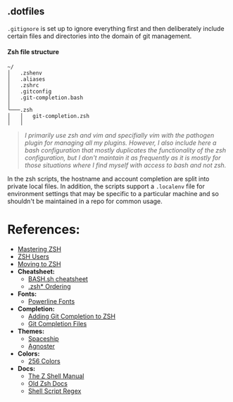 ## .dotfiles
`.gitignore` is set up to ignore everything first and then deliberately include certain files and directories into the domain of git management.

#### Zsh file structure
```
~/
│   .zshenv
│   .aliases
│   .zshrc
│   .gitconfig
│   .git-completion.bash
│
└───.zsh
│   │   git-completion.zsh
│   │
```

> *I primarily use zsh and vim and specifially vim with the pathogen plugin for managing all my plugins. However, I also include here a bash configuration that mostly duplicates the functionality of the zsh configuration, but I don't maintain it as frequently as it is mostly for those situations where I find myself with access to bash and not zsh.*

In the zsh scripts, the hostname and account completion are split into private local files. In addition, the scripts support a `.localenv` file for environment settings that may be specific to a particular machine and so shouldn't be maintained in a repo for common usage.

# References:
- [Mastering ZSH](https://github.com/rothgar/mastering-zsh)
- [ZSH Users](https://github.com/zsh-users)
- [Moving to ZSH](https://scriptingosx.com/2019/06/moving-to-zsh/)
- **Cheatsheet:**
  - [BASH.sh cheatsheet](https://github.com/LeCoupa/awesome-cheatsheets/blob/master/languages/bash.sh)
  - [.zsh* Ordering](https://gist.github.com/pbrisbin/45654dc74787c18e858c)
- **Fonts:**
  - [Powerline Fonts](https://github.com/powerline/fonts)
- **Completion:**
  - [Adding Git Completion to ZSH](https://medium.com/@oliverspryn/adding-git-completion-to-zsh-60f3b0e7ffbc)
  - [Git Completion Files](https://github.com/git/git/tree/master/contrib/completion)
- **Themes:**
  - [Spaceship](https://github.com/denysdovhan/spaceship-prompt)
  - [Agnoster](https://github.com/agnoster/agnoster-zsh-theme)
- **Colors:**
  - [256 Colors](https://jonasjacek.github.io/colors/)
- **Docs:**
  - [The Z Shell Manual](http://zsh.sourceforge.net/Doc/Release/index.html#Top)
  - [Old Zsh Docs](http://www.csse.uwa.edu.au/programming/linux/zsh-doc/zsh_toc.html)
  - [Shell Script Regex](https://stackoverflow.com/questions/22537804/retrieve-a-word-after-a-regular-expression-in-shell-script)
